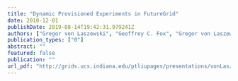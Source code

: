 ```yaml
---
title: "Dynamic Provisioned Experiments in FutureGrid"
date: 2010-12-01
publishDate: 2019-08-14T19:42:31.979241Z
authors: ["Gregor von Laszewski", "Geoffrey C. Fox", "Gregor von Laszewski", "Geoffrey C. Fox", "FutureGrid Team"]
publication_types: ["0"]
abstract: ""
featured: false
publication: ""
url_pdf: "http://grids.ucs.indiana.edu/ptliupages/presentations/vonLaszewski-10-FG-proj-management.pdf"
---
```


